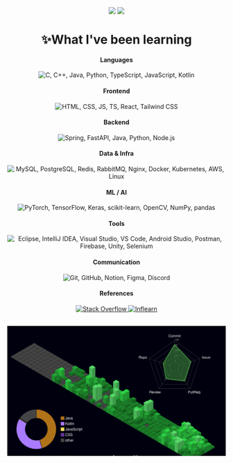 <div align="center">
  <img src="https://github-readme-stats.vercel.app/api?username=sehyeo&show_icons=true&theme=radical" height="180">
  <img src="https://github-readme-stats.vercel.app/api/top-langs/?username=sehyeo&layout=donut" height="180">

  <h1>✨What I've been learning</h1>

  <div>
    <h4>Languages</h4>
    <img src="https://skillicons.dev/icons?i=c,cpp,java,py,ts,js,kotlin" alt="C, C++, Java, Python, TypeScript, JavaScript, Kotlin" />
  </div>

  <div>
  <h4>Frontend</h4>
    <img src="https://skillicons.dev/icons?i=html,css,js,ts,react,tailwind" alt="HTML, CSS, JS, TS, React, Tailwind CSS" />
  </div>

  <div>
    <h4>Backend</h4>
    <img src="https://skillicons.dev/icons?i=spring,fastapi,java,py,nodejs" alt="Spring, FastAPI, Java, Python, Node.js" />
  </div>

  <div>
    <h4>Data & Infra</h4>
    <img src="https://skillicons.dev/icons?i=mysql,postgres,redis,rabbitmq,nginx,docker,kubernetes,aws,linux" alt="MySQL, PostgreSQL, Redis, RabbitMQ, Nginx, Docker, Kubernetes, AWS, Linux" />
  </div>

  <div>
    <h4>ML / AI</h4>
    <img src="https://skillicons.dev/icons?i=pytorch,tensorflow,keras,sklearn,opencv,numpy,pandas" alt="PyTorch, TensorFlow, Keras, scikit-learn, OpenCV, NumPy, pandas" />
  </div>

  <div>
    <h4>Tools</h4>
    <img src="https://skillicons.dev/icons?i=eclipse,idea,visualstudio,vscode,androidstudio,postman,firebase,unity,selenium" alt="Eclipse, IntelliJ IDEA, Visual Studio, VS Code, Android Studio, Postman, Firebase, Unity, Selenium" />
  </div>

  <div>
    <h4>Communication</h4>
    <img src="https://skillicons.dev/icons?i=git,github,notion,figma,discord" alt="Git, GitHub, Notion, Figma, Discord" />
  </div>

  <div>
    <h4>References</h4>
    <a href="https://stackoverflow.com" target="_blank" rel="noreferrer">
      <img src="https://skillicons.dev/icons?i=stackoverflow" alt="Stack Overflow" />
    </a>
    <a href="https://www.inflearn.com" target="_blank" rel="noreferrer">
      <img src="https://img.shields.io/badge/Inflearn-00C471?style=for-the-badge" alt="Inflearn" />
    </a>
  </div>
  
  <br />
  
  <img
    src="https://raw.githubusercontent.com/sehyeo/sehyeo/main/profile-3d-contrib/profile-night-green.svg"
    alt="3D 잔디"
    style="width: 100%; height: 300px; object-fit: cover;"
  />
</div>
